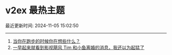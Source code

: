 # v2ex 最热主题

最近更新时间: 2024-11-05 15:02:50

--- 
1. [当你在跑步的时候你在想些什么？](https://www.v2ex.com/t/1086668) 
2. [一早起来就看到影视飓风 Tim 和小鱼离婚的消息，我还以为起猛了](https://www.v2ex.com/t/1086683) 
